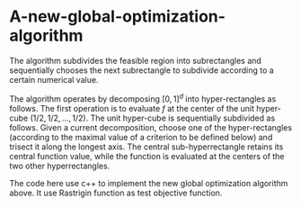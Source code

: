 # A-new-global-optimization-algorithm

The algorithm subdivides the feasible region into subrectangles and sequentially chooses the next subrectangle to subdivide according to a certain numerical value.

The algorithm operates by decomposing $[0,1]^d$ into hyper-rectangles as follows. The first operation is to evaluate $f$ at the center of the unit hyper-cube $(1/2,1/2,\ldots ,1/2)$. The unit hyper-cube is sequentially subdivided as follows.
Given a current decomposition, choose one of the hyper-rectangles (according to the maximal value of a criterion to be defined below) and trisect it along the longest axis.
The central sub-hyperrectangle retains its central function value, while the function is evaluated at the centers of the two other hyperrectangles.

The code here use c++ to implement the new global optimization algorithm above. It use Rastrigin function as test objective function.
